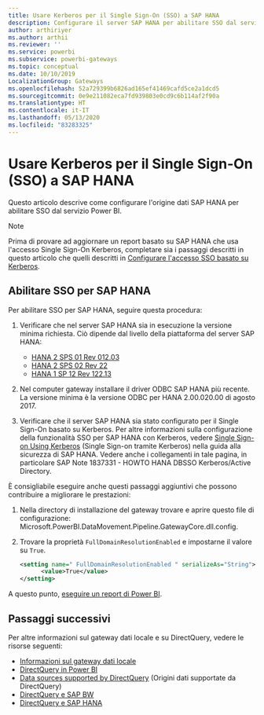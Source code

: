 ```yaml
---
title: Usare Kerberos per il Single Sign-On (SSO) a SAP HANA
description: Configurare il server SAP HANA per abilitare SSO dal servizio Power BI
author: arthiriyer
ms.author: arthii
ms.reviewer: ''
ms.service: powerbi
ms.subservice: powerbi-gateways
ms.topic: conceptual
ms.date: 10/10/2019
LocalizationGroup: Gateways
ms.openlocfilehash: 52a729399b6826ad165ef41469cafd5ce2a1dcd5
ms.sourcegitcommit: 0e9e211082eca7fd939803e0cd9c6b114af2f90a
ms.translationtype: HT
ms.contentlocale: it-IT
ms.lasthandoff: 05/13/2020
ms.locfileid: "83283325"
---
```

# <a name="use-kerberos-for-single-sign-on-sso-to-sap-hana"></a>Usare Kerberos per il Single Sign-On (SSO) a SAP HANA

Questo articolo descrive come configurare l'origine dati SAP HANA per abilitare SSO dal servizio Power BI.

> [!NOTE]
> Prima di provare ad aggiornare un report basato su SAP HANA che usa l'accesso Single Sign-On Kerberos, completare sia i passaggi descritti in questo articolo che quelli descritti in [Configurare l'accesso SSO basato su Kerberos](service-gateway-sso-kerberos.md).

## <a name="enable-sso-for-sap-hana"></a>Abilitare SSO per SAP HANA

Per abilitare SSO per SAP HANA, seguire questa procedura:

1. Verificare che nel server SAP HANA sia in esecuzione la versione minima richiesta. Ciò dipende dal livello della piattaforma del server SAP HANA:
   - [HANA 2 SPS 01 Rev 012.03](https://launchpad.support.sap.com/#/notes/2557386)
   - [HANA 2 SPS 02 Rev 22](https://launchpad.support.sap.com/#/notes/2547324)
   - [HANA 1 SP 12 Rev 122.13](https://launchpad.support.sap.com/#/notes/2528439)

2. Nel computer gateway installare il driver ODBC SAP HANA più recente. La versione minima è la versione ODBC per HANA 2.00.020.00 di agosto 2017.

3. Verificare che il server SAP HANA sia stato configurato per il Single Sign-On basato su Kerberos. Per altre informazioni sulla configurazione della funzionalità SSO per SAP HANA con Kerberos, vedere [Single Sign-on Using Kerberos](https://help.sap.com/viewer/b3ee5778bc2e4a089d3299b82ec762a7/2.0.03/1885fad82df943c2a1974f5da0eed66d.html) (Single Sign-on tramite Kerberos) nella guida alla sicurezza di SAP HANA. Vedere anche i collegamenti in tale pagina, in particolare SAP Note 1837331 - HOWTO HANA DBSSO Kerberos/Active Directory.

È consigliabile eseguire anche questi passaggi aggiuntivi che possono contribuire a migliorare le prestazioni:

1. Nella directory di installazione del gateway trovare e aprire questo file di configurazione: Microsoft.PowerBI.DataMovement.Pipeline.GatewayCore.dll.config.

2. Trovare la proprietà `FullDomainResolutionEnabled` e impostarne il valore su `True`.

    ```xml
    <setting name=" FullDomainResolutionEnabled " serializeAs="String">
          <value>True</value>
    </setting>
    ```

A questo punto, [eseguire un report di Power BI](service-gateway-sso-kerberos.md#run-a-power-bi-report).

## <a name="next-steps"></a>Passaggi successivi

Per altre informazioni sul gateway dati locale e su DirectQuery, vedere le risorse seguenti:

* [Informazioni sul gateway dati locale](/data-integration/gateway/service-gateway-onprem)
* [DirectQuery in Power BI](desktop-directquery-about.md)
* [Data sources supported by DirectQuery](power-bi-data-sources.md) (Origini dati supportate da DirectQuery)
* [DirectQuery e SAP BW](desktop-directquery-sap-bw.md)
* [DirectQuery e SAP HANA](desktop-directquery-sap-hana.md)
